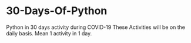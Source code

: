 # 30-Days-Of-Python
Python in 30 days activity during COVID-19
These Activities will be on the daily basis. Mean 1 activity in 1 day.
